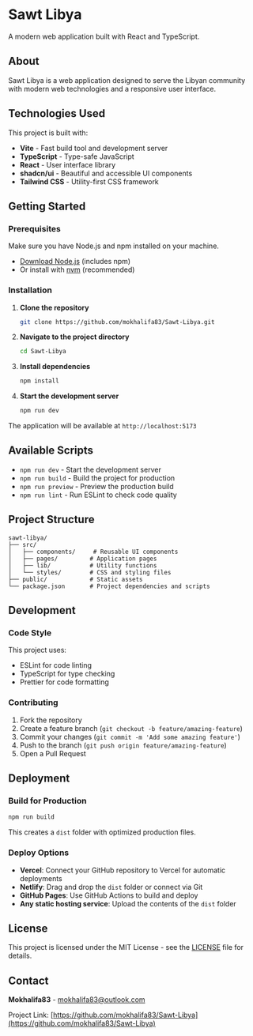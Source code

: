 # Sawt Libya

A modern web application built with React and TypeScript.

## About
Sawt Libya is a web application designed to serve the Libyan community with modern web technologies and a responsive user interface.

## Technologies Used
This project is built with:
- **Vite** - Fast build tool and development server
- **TypeScript** - Type-safe JavaScript
- **React** - User interface library
- **shadcn/ui** - Beautiful and accessible UI components
- **Tailwind CSS** - Utility-first CSS framework

## Getting Started

### Prerequisites
Make sure you have Node.js and npm installed on your machine.
- [Download Node.js](https://nodejs.org/) (includes npm)
- Or install with [nvm](https://github.com/nvm-sh/nvm#installing-and-updating) (recommended)

### Installation

1. **Clone the repository**
   ```bash
   git clone https://github.com/mokhalifa83/Sawt-Libya.git
   ```

2. **Navigate to the project directory**
   ```bash
   cd Sawt-Libya
   ```

3. **Install dependencies**
   ```bash
   npm install
   ```

4. **Start the development server**
   ```bash
   npm run dev
   ```

The application will be available at `http://localhost:5173`

## Available Scripts

- `npm run dev` - Start the development server
- `npm run build` - Build the project for production
- `npm run preview` - Preview the production build
- `npm run lint` - Run ESLint to check code quality

## Project Structure
```
sawt-libya/
├── src/
│   ├── components/     # Reusable UI components
│   ├── pages/         # Application pages
│   ├── lib/           # Utility functions
│   └── styles/        # CSS and styling files
├── public/            # Static assets
└── package.json       # Project dependencies and scripts
```

## Development

### Code Style
This project uses:
- ESLint for code linting
- TypeScript for type checking
- Prettier for code formatting

### Contributing
1. Fork the repository
2. Create a feature branch (`git checkout -b feature/amazing-feature`)
3. Commit your changes (`git commit -m 'Add some amazing feature'`)
4. Push to the branch (`git push origin feature/amazing-feature`)
5. Open a Pull Request

## Deployment

### Build for Production
```bash
npm run build
```

This creates a `dist` folder with optimized production files.

### Deploy Options
- **Vercel**: Connect your GitHub repository to Vercel for automatic deployments
- **Netlify**: Drag and drop the `dist` folder or connect via Git
- **GitHub Pages**: Use GitHub Actions to build and deploy
- **Any static hosting service**: Upload the contents of the `dist` folder

## License
This project is licensed under the MIT License - see the [LICENSE](LICENSE) file for details.

## Contact
**Mokhalifa83** - mokhalifa83@outlook.com

Project Link: [https://github.com/mokhalifa83/Sawt-Libya](https://github.com/mokhalifa83/Sawt-Libya)
